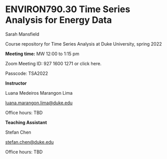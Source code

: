 # ENVIRON790.30 Time Series Analysis for Energy Data

Sarah Mansfield

Course repository for Time Series Analysis at Duke University, spring 2022


**Meeting time:** MW 12:00 to 1:15 pm

Zoom Meeting ID: 927 1600 1271 or click here.

Passcode: TSA2022


**Instructor** 

Luana Medeiros Marangon Lima

luana.marangon.lima@duke.edu

Office hours: TBD


**Teaching Assistant**

Stefan Chen

stefan.chen@duke.edu

Office hours: TBD

